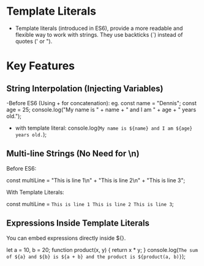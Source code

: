 # Template Literals
- Template literals (introduced in ES6), provide a more readable and flexible way to work with strings. They use backticks (`) instead of quotes (' or ").

# Key Features
## String Interpolation (Injecting Variables)
-Before ES6 (Using + for concatenation):
eg.
 const name = "Dennis";
const age = 25;
console.log("My name is " + name + " and I am " + age + " years old.");

- with template literal:
console.log(`My name is ${name} and I am ${age} years old.`);

## Multi-line Strings (No Need for \n)
Before ES6:

const multiLine = "This is line 1\n" + "This is line 2\n" + "This is line 3";

With Template Literals:

const multiLine = `This is line 1
This is line 2
This is line 3`;

## Expressions Inside Template Literals
You can embed expressions directly inside ${}.

let a = 10, b = 20;
function product(x, y) {
  return x * y;
}
console.log(`The sum of ${a} and ${b} is ${a + b} and the product is ${product(a, b)}`);
